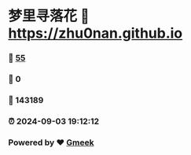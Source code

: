 # 梦里寻落花 :link: https://zhu0nan.github.io 
### :page_facing_up: [55](https://zhu0nan.github.io/tag.html) 
### :speech_balloon: 0 
### :hibiscus: 143189 
### :alarm_clock: 2024-09-03 19:12:12 
### Powered by :heart: [Gmeek](https://github.com/Meekdai/Gmeek)
